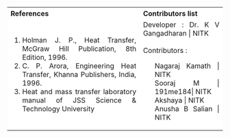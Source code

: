 <table style="text-align:justify;">
  <tr style="background-color: white">
    <th>References</th>
    <th>Contributors list</th>
  </tr>
  <tr style="background-color: white">
    <td>
    <ol>
    <li>Holman J. P., Heat Transfer, McGraw Hill Publication, 8th Edition, 1996.</li>
    <li>C. P. Arora, Engineering Heat Transfer, Khanna Publishers, India, 1996.</li>
    <li>Heat and mass transfer laboratory manual of JSS Science & Technology University</li>
    <td>Developer : Dr. K V Gangadharan | NITK</br></br>
    Contributors :
    <ul style="list-style-type: none;">
    <li>Nagaraj Kamath | NITK</li>
    <li>Sooraj M | 191me184| NITK </li>
    <li>Akshaya | NITK </li>
    <li>Anusha B Salian | NITK</li>
     </ul></td>
     </ul></td>
  </tr>
</table>
